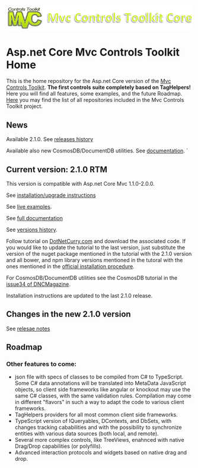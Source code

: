 ![alt tag](https://raw.githubusercontent.com/MvcControlsToolkit/Home/master/MvcControlsToolkitCore.PNG)

# Asp.net Core Mvc Controls Toolkit Home
This is the home repository for the Asp.net Core version of the [Mvc Controls 
Toolkit](http://mvccontrolstoolkit.codeplex.com/). **The first controls suite completely based on TagHelpers!** Here you will find all features, some examples, and the future Roadmap. 
[Here](https://github.com/MvcControlsToolkit) you may find the list of all repositories included in the Mvc Controls Toolkit project. 

## News

Available 2.1.0. See [releases history](http://documentation.aspnetcore.mvc-controls.com/Home/ReleasesHistory)

Available also new CosmosDB/DocumentDB utilities. See [documentation](http://documentation.aspnetcore.mvc-controls.com/DocumentDB/Intro).
 `
## Current version: 2.1.0 RTM
This version is compatible with Asp.net Core Mvc  1.1.0-2.0.0. 

See [installation/upgrade instructions](http://documentation.aspnetcore.mvc-controls.com/QuickStart/Installation)

See [live examples](http://examples.aspnetcore.mvc-controls.com/).

See [full documentation](http://documentation.aspnetcore.mvc-controls.com/)

See [versions history](http://documentation.aspnetcore.mvc-controls.com/Home/ReleasesHistory).

Follow tutorial on [DotNetCurry.com](http://www.dotnetcurry.com/aspnet-mvc/1376/full-stack-development-using-aspnet-mvc-core-toolkit) 
and download the associated code. If you would like to update the tutorial to the last version, just substitute the version of the nuget package mentioned in the tutorial with the 2.1.0 version and all bower, and npm library versions mentioned in the tutoral with the ones mentioned in the [official installation procedure](http://documentation.aspnetcore.mvc-controls.com/QuickStart/Installation).

For CosmosDB/DocumentDB utilities see the CosmosDB tutorial in the [issue34 of DNCMagazine](http://www.dotnetcurry.net/s/dnc-mag-34th-single).

Installation instructions are updated to the last 2.1.0 release.
 

    
## Changes in the new 2.1.0 version

See [relesae notes](http://documentation.aspnetcore.mvc-controls.com/Home/ReleasesHistory#200-)

## Roadmap

### Other features to come:

* json file with specs of classes to be compiled from C# to TypeScript. Some C# data annotations will be translated into MetaData JavaScript objects, so client side frameworks like angular or knockout may use the same C# classes, with the same validation rules.  Compilation may come in different "flavors" in such a way to adapt the code to various client frameworks.
* TagHelpers providers for all most common client side frameworks.
* TypeScript version of IQueryables, DContexts, and DbSets, with changes tracking cababilities and with the possibility 
to synchronize entities with various data sources (both local, and remote). 
* Several more complex controls, like TreeViews, enahnced with native Drag/Drop capabilities (or polyfills). 
* Advanced interaction protocols and widgets based on native drag and drop. 
     
    
    
  
    
    
   
     
